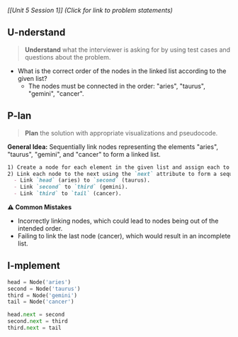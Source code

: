 *[[Unit 5 Session 1]] (Click for link to problem statements)*

## U-nderstand
 
> **Understand** what the interviewer is asking for by using test cases and questions about the problem.

- What is the correct order of the nodes in the linked list according to the given list?
  - The nodes must be connected in the order: "aries", "taurus", "gemini", "cancer".

## P-lan

> **Plan** the solution with appropriate visualizations and pseudocode.

**General Idea:** Sequentially link nodes representing the elements "aries", "taurus", "gemini", and "cancer" to form a linked list.

```markdown
1) Create a node for each element in the given list and assign each to a variable (head, second, third, tail).
2) Link each node to the next using the `next` attribute to form a sequence:
  - Link `head` (aries) to `second` (taurus).
  - Link `second` to `third` (gemini).
  - Link `third` to `tail` (cancer).
```

**⚠️ Common Mistakes**

- Incorrectly linking nodes, which could lead to nodes being out of the intended order.
- Failing to link the last node (cancer), which would result in an incomplete list.

## I-mplement

```python
head = Node('aries')
second = Node('taurus')
third = Node('gemini')
tail = Node('cancer')

head.next = second
second.next = third
third.next = tail
```